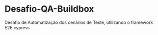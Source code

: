 # Desafio-QA-Buildbox

Desafio de Automatização dos cenários de Teste, utilizando o framework E2E cypress
